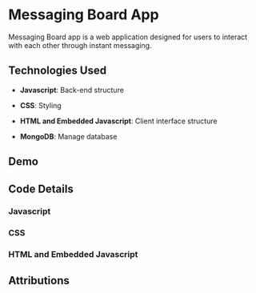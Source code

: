 # Messaging Board App
Messaging Board app is a web application designed for users to interact with each other through instant messaging.

## Technologies Used
- **Javascript**: Back-end structure

- **CSS**: Styling 

- **HTML and Embedded Javascript**: Client interface structure

- **MongoDB**: Manage database

## Demo

## Code Details

### Javascript

### CSS

### HTML and Embedded Javascript

## Attributions